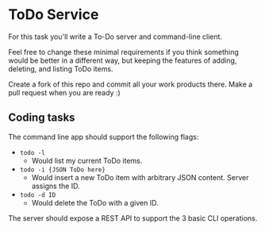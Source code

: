 # ToDo Service

For this task you'll write a To-Do server and command-line client.

Feel free to change these minimal requirements if you think something would be
better in a different way, but keeping the features of adding, deleting, and
listing ToDo items.

Create a fork of this repo and commit all your work products there. Make a pull request when you are ready :)

## Coding tasks

The command line app should support the following flags:

- `todo -l`
  - Would list my current ToDo items.
- `todo -i {JSON ToDo here}`
  - Would insert a new ToDo item with arbitrary JSON content. Server assigns the
    ID.
- `todo -d ID`
  - Would delete the ToDo with a given ID.

The server should expose a REST API to support the 3 basic CLI operations.
